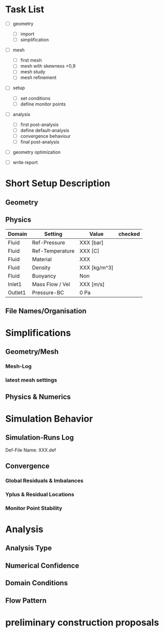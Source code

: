 
<!-- copied from tools/framework/openFoam/dummies/study-documentation.md -->


Task List
===================================================================================================

- [ ] geometry 
    - [ ] import
    - [ ] simplification
- [ ] mesh
    - [ ] first mesh
    - [ ] mesh with skewness <0,9
    - [ ] mesh study
    - [ ] mesh refinement
- [ ] setup
    - [ ] set conditions
    - [ ] define monitor points
- [ ] analysis
    - [ ] first post-analysis
    - [ ] define default-analysis
    - [ ] convergence behaviour
    - [ ] final post-analysis
- [ ] geometry optimization
- [ ] write report


Short Setup Description
===================================================================================================

Geometry
-----------------------------------------------------------------------------------------


Physics
-----------------------------------------------------------------------------------------
| Domain    | Setting               | Value             | checked       |
| --------- | --------------------- | ----------------- | ------------- |
| Fluid     | Ref-Pressure          | XXX [bar]         |               |
| Fluid     | Ref-Temperature       | XXX [C]           |               |
| Fluid     | Material              | XXX               |               |
| Fluid     | Density               | XXX [kg/m^3]      |               |
| Fluid     | Buoyancy              | Non               |               |
| Inlet1    | Mass Flow / Vel       | XXX [m/s]         |               |
| Outlet1   | Pressure-BC           | 0 Pa              |               |


File Names/Organisation
-----------------------------------------------------------------------------------------


Simplifications
===================================================================================================

Geometry/Mesh
-----------------------------------------------------------------------------------------
### Mesh-Log
<!-- | Mesh-Nr/Name/hash | Nodes===_ | Features      | Quality (Skewness/Yplus)  | MeshStudyNotes    |
| ----------------- | --------- | ------------- | ------------------------- | ------------------|
|                   | nodes_xxx | features_xxxx | quality_xxxxxxxxxxxxxxxx  |                   | -->

### latest mesh settings
<!-- | Mesh Group| Mesh Feature              | Setting       |
| ----------| ------------------------- | ------------- |
| Workbench-Name |                      | XXX
| general   | Mesh Type:                | ??? Tet/Prism Netz
| general   | Inflation:                | ??? mit Inflation Layer
| defaults  | Element Size              | ??? 40 mm
| sizing    | Use Adaptive Sizing       | ??? No
| sizing    | Mesh Defeat. / Size       | ??? yes / 1 mm
| sizing    | Capture Curvature         | ??? Yes
| sizing    | * Curvature Min Size      | ??? 3 mm
| sizing    | * Curvature Normal Angel  | ??? Default
| sizing    | Capture Proximity         | ??? Yes
| sizing    | * Proximity Min Size      | ??? 3 mm
| sizing    | * Num Cells Across Gap    | ??? 4
| sizing    | Proximity Size Func Source| ??? Faces and Edges
| quality   | Check Mesh Quality        | ??? Yes
| quality   | Target Skewness           | ??? 0,9
| quality   | Smoothing                 | ??? High
| inflation | Use Automatic Inflation   | ??? All Faces in Chosen Named Selection  (MR Inflation)
| inflation | Inflation Option          | ??? Last Aspect Ratio
| inflation | First Layer Height        | ??? 3 mm
| inflation | Maximum Layers            | ??? 5
| inflation | Aspect Ratio (Base/Height)| ??? 1,5
| infl. adv | Collision Avoidance       | ??? Layer Compression
| infl. adv | Fix First Layer           | ??? No
| infl. adv | Gap Factor                | ??? 0,3
| infl. adv | Maximum Heigth over Base  | ??? 1
| infl. adv | Maximum Angle             | ??? 140°
| infl. adv | Fillet Ratio              | ??? 1
| infl. adv | Use Post Smoothing (Iterations) | ??? Yes 5

MR Inflation = All Faces minus: 
* MR no-Inflation
    * XXX
* Inlet
* Outlet
* Symmetries

| Mesh result               | Value     |
| ---------------------     | --------- |
| Statistics -> Nodes       | XXX
| Quality->Max (Skewness)   | XXX
| Y+ (run044)               | XXX  -->


Physics & Numerics
-----------------------------------------------------------------------------------------

<!-- | Domain    | Setting               | Value             | checked       |
| --------- | --------------------- | ----------------- | ------------- |
| Numerics  | Advection Scheme      | (High Resolution) |               |
| Numerics  | Analysis Type         | steady state      |               |
| Numerics  | SubGrid-Turbulence    | (SST) <br> (Automatic Wall Function)  ||
| Numerics  | Turbulence Numerics   | (First Order)     |               |
| Post      | Macroscopic-Turbulence|                   |               | -->


Simulation Behavior
===================================================================================================

Simulation-Runs Log
-----------------------------------------------------------------------------------------

Def-File Name:    XXX.def

<!-- | run   | Geometry/Mesh     | Setup                         | solving           | postprocessing |
| ----- | ----------------- | ----------------------------- | ----------------- | -------------- |
| 00X   |                   |                               |                   |                | -->


Convergence
-----------------------------------------------------------------------------------------
### Global Residuals & Imbalances

### Yplus & Residual Locations

### Monitor Point Stability


Analysis 
===================================================================================================

Analysis Type
-----------------------------------------------------------------------------------------


Numerical Confidence
-----------------------------------------------------------------------------------------


Domain Conditions
-----------------------------------------------------------------------------------------


Flow Pattern
-----------------------------------------------------------------------------------------
<!-- ![](cfd-reports/XXX_001_Rep/Figure001.png)  -->


preliminary construction proposals
===================================================================================================
